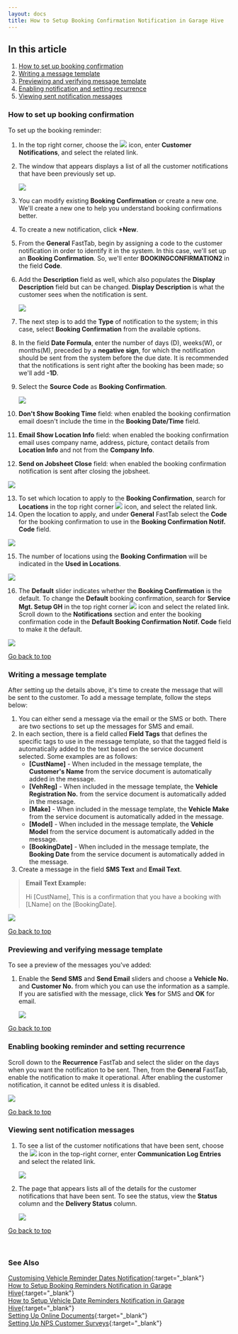 ```yaml
---
layout: docs
title: How to Setup Booking Confirmation Notification in Garage Hive
---
```


<a name="top"></a>

## In this article
1. [How to set up booking confirmation](#how-to-set-up-booking-confirmation)
2. [Writing a message template](#writing-a-message-template)
3. [Previewing and verifying message template](#previewing-and-verifying-message-template)
4. [Enabling notification and setting recurrence](#enabling-notification-and-setting-recurrence)
5. [Viewing sent notification messages](#viewing-sent-notification-messages)

### How to set up booking confirmation
To set up the booking reminder:
1. In the top right corner, choose the ![](media/search_icon.png) icon, enter **Customer Notifications**, and select the related link.
2. The window that appears displays a list of all the customer notifications that have been previously set up.

   ![](media/garagehive-booking-reminder1.gif)

3. You can modify existing **Booking Confirmation** or create a new one. We'll create a new one to help you understand booking confirmations better.
4. To create a new notification, click **+New**.
5. From the **General** FastTab, begin by assigning a code to the customer notification in order to identify it in the system. In this case, we'll set up an **Booking Confirmation**. So, we'll enter **BOOKINGCONFIRMATION2** in the field **Code**.
6. Add the **Description** field as well, which also populates the **Display Description** field but can be changed. **Display Description** is what the customer sees when the notification is sent.

   ![](media/garagehive-booking-confirmation1.gif)

7. The next step is to add the **Type** of notification to the system; in this case, select **Booking Confirmation** from the available options.
8. In the field **Date Formula**, enter the number of days (D), weeks(W), or months(M), preceded by a **negative sign**, for which the notification should be sent from the system before the due date. It is recommended that the notifications is sent right after the booking has been made; so we'll add **-1D**.
9. Select the **Source Code** as **Booking Confirmation**.

   ![](media/garagehive-booking-confirmation2.gif)

10. **Don't Show Booking Time** field: when enabled the booking confirmation email doesn't include the time in the **Booking Date/Time** field.
11. **Email Show Location Info** field: when enabled the booking confirmation email uses company name, address, picture, contact details from **Location Info** and not from the **Company Info**.
12. **Send on Jobsheet Close** field: when enabled the booking confirmation notification is sent after closing the jobsheet.

   ![](media/garagehive-booking-confirmation3.png)

13. To set which location to apply to the **Booking Confirmation**, search for **Locations** in the top right corner ![](media/search_icon.png) icon, and select the related link.
14. Open the location to apply, and under **General** FastTab select the **Code** for the booking confirmation to use in the **Booking Confirmation Notif. Code** field.

   ![](media/garagehive-booking-confirmation4.gif)

15. The number of locations using the **Booking Confirmation** will be indicated in the **Used in Locations**. 

   ![](media/garagehive-booking-confirmation5.png)

16. The **Default** slider indicates whether the **Booking Confirmation** is the default. To change the **Default** booking confirmation, search for **Service Mgt. Setup GH** in the top right corner ![](media/search_icon.png) icon and select the related link. Scroll down to the **Notifications** section and enter the booking confirmation code in the **Default Booking Confirmation Notif. Code** field to make it the default.

   ![](media/garagehive-booking-confirmation6.gif)

[Go back to top](#top)

### Writing a message template
After setting up the details above, it's time to create the message that will be sent to the customer. To add a message template, follow the steps below:
1. You can either send a message via the email or the SMS or both. There are two sections to set up the messages for SMS and email.
1. In each section, there is a field called **Field Tags** that defines the specific tags to use in the message template, so that the tagged field is automatically added to the text based on the service document selected. Some examples are as follows:
   * **[CustName]** - When included in the message template, the **Customer's Name** from the service document is automatically added in the message.
   * **[VehReg]** - When included in the message template, the **Vehicle Registration No.** from the service document is automatically added in the message.
   * **[Make]** - When included in the message template, the **Vehicle Make** from the service document is automatically added in the message.
   * **[Model]** - When included in the message template, the **Vehicle Model** from the service document is automatically added in the message.
   * **[BookingDate]** - When included in the message template, the **Booking Date** from the service document is automatically added in the message.
1. Create a message in the field **SMS Text** and **Email Text**.

> **Email Text Example:**
>
> Hi [CustName], This is a confirmation that you have a booking with [LName] on the [BookingDate].

   ![](media/garagehive-booking-confirmation7.gif)

[Go back to top](#top)

### Previewing and verifying message template
To see a preview of the messages you've added:
1. Enable the **Send SMS** and **Send Email** sliders and choose a **Vehicle No.** and **Customer No.** from which you can use the information as a sample. If you are satisfied with the message, click **Yes** for SMS and **OK** for email.

   ![](media/garagehive-booking-confirmation8.gif)

[Go back to top](#top)

### Enabling booking reminder and setting recurrence
Scroll down to the **Recurrence** FastTab and select the slider on the days when you want the notification to be sent.
Then, from the **General** FastTab, enable the notification to make it operational. After enabling the customer notification, it cannot be edited unless it is disabled.

   ![](media/garagehive-booking-confirmation9.gif)

[Go back to top](#top)

### Viewing sent notification messages
1. To see a list of the customer notifications that have been sent, choose the ![](media/search_icon.png) icon in the top-right corner, enter **Communication Log Entries** and select the related link.

   ![](media/garagehive-booking-reminder10.png)

2. The page that appears lists all of the details for the customer notifications that have been sent. To see the status, view the **Status** column and the **Delivery Status** column.

   ![](media/garagehive-booking-reminder11.png)


[Go back to top](#top)

<br>

### **See Also**
[Customising Vehicle Reminder Dates Notification](garagehive-customising-vehicle-reminder-dates.html){:target="_blank"} \
[How to Setup Booking Reminders Notification in Garage Hive](garagehive-booking-reminders.html){:target="_blank"} \
[How to Setup Vehicle Date Reminders Notification in Garage Hive](garagehive-vehicle-date-reminders.html){:target="_blank"} \
[Setting Up Online Documents](garagehive-online-documents-setting-up-online-documents.html#customer-notification-set-up){:target="_blank"} \
[Setting Up NPS Customer Surveys](garagehive-surveys-setting-up-customer-surveys.html){:target="_blank"}
